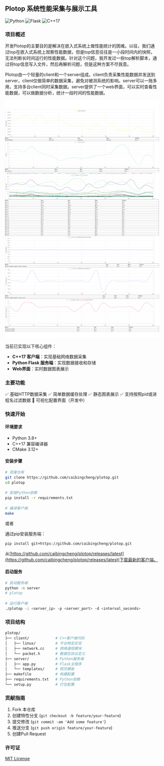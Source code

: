 ## Plotop 系统性能采集与展示工具

![Python](https://img.shields.io/badge/Python-3.8+-blue.svg)
![Flask](https://img.shields.io/badge/Flask-2.0+-green.svg)
![C++17](https://img.shields.io/badge/C++-17-red.svg)

### 项目概述

开发Plotop的主要目的是解决在嵌入式系统上做性能统计的困难。以往，我们通过top在嵌入式系统上观察性能数据，但是top信息往往是一小段时间内的快照，无法判断长时间运行的性能数据。针对这个问题，我开发过一些top解析脚本，通过将top信息写入文件，然后再解析问题，但是这种方案不尽我意。

Plotop由一个轻量的client和一个server组成。client负责采集性能数据并发送到server，client仅做简单的数据采集，避免对被测系统的影响。server可以一拖多用，支持多台client同时采集数据。server提供了一个web界面，可以实时查看性能数据，可以做数据分析，统计一段时间的性能数据。

![demo](statics/demo.png)

当前已实现以下核心组件：

- **C++17 客户端**：实现基础网络数据采集
- **Python Flask 服务端**：实现数据接收和存储
- **Web界面**：实时数据图表展示

### 主要功能

✅ 基础HTTP数据采集
✅ 简单数据缓存处理
✅ 静态图表展示
✅ 支持按照pid或进程名过滤数据
🚧 可视化配置界面（开发中）

### 快速开始

#### 环境要求

- Python 3.8+
- C++17 兼容编译器
- CMake 3.12+

#### 安装步骤

```bash
# 克隆仓库
git clone https://github.com/caibingcheng/plotop.git
cd plotop

# 安装Python依赖
pip install -r requirements.txt

# 编译客户端
make
```

或者

通过pip安装服务端：

```bash
pip install git+https://github.com/caibingcheng/plotop.git
```

从[https://github.com/caibingcheng/plotop/releases/latest](https://github.com/caibingcheng/plotop/releases/latest)下载最新的客户端。

#### 启动服务

```bash
# 启动服务端
python -m server
# plotop

# 运行客户端
./plotop -i <server_ip> -p <server_port> -d <interval_seconds>
```

### 项目结构

```bash
plotop/
├── client/            # C++客户端代码
│   ├── linux/         # 平台特定实现
│   ├── network.cc     # 网络通信模块
│   └── packet.h       # 数据包协议定义
├── server/            # Python服务端
│   ├── app.py         # Flask主程序
│   └── templates/     # 网页模板
├── makefile           # 构建配置
├── requirements.txt   # Python依赖
└── setup.py           # 打包配置
```

### 贡献指南

1. Fork 本仓库
2. 创建特性分支 (`git checkout -b feature/your-feature`)
3. 提交修改 (`git commit -am 'Add some feature'`)
4. 推送分支 (`git push origin feature/your-feature`)
5. 创建Pull Request

### 许可证

[MIT License](LICENSE)
